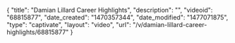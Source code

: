 {
    "title": "Damian Lillard Career Highlights",
    "description": "",
    "videoid": "68815877",
    "date_created": "1470357344",
    "date_modified": "1477071875",
    "type": "captivate",
    "layout": "video",
    "url": "\/v\/damian-lillard-career-highlights\/68815877"
}
